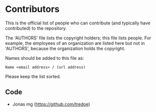 # Contributors

This is the official list of people who can contribute (and typically
have contributed) to the repository.

The 'AUTHORS' file lists the copyright holders; this file lists people. For
example, the employees of an organization are listed here but not in 'AUTHORS',
because the organization holds the copyright.

Names should be added to this file as:

    Name <email address> / (url address)

Please keep the list sorted.

## Code

* Jonas mg (https://github.com/tredoe)